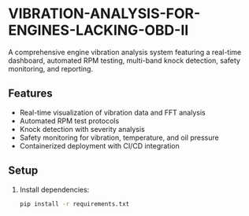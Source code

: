 # VIBRATION-ANALYSIS-FOR-ENGINES-LACKING-OBD-II

A comprehensive engine vibration analysis system featuring a real-time dashboard, automated RPM testing, multi-band knock detection, safety monitoring, and reporting.

## Features
- Real-time visualization of vibration data and FFT analysis
- Automated RPM test protocols
- Knock detection with severity analysis
- Safety monitoring for vibration, temperature, and oil pressure
- Containerized deployment with CI/CD integration

## Setup
1. Install dependencies:
   ```bash
   pip install -r requirements.txt